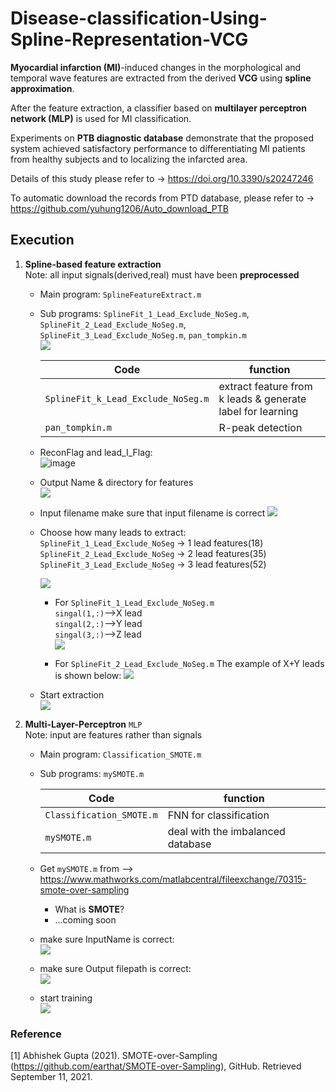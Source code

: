 # Disease-classification-Using-Spline-Representation-VCG  





**Myocardial infarction (MI)**-induced changes in the morphological and temporal wave features are extracted from the derived **VCG** using **spline approximation**.  

After the feature extraction, a classifier based on **multilayer perceptron network (MLP)** is used for MI classification.  

Experiments on **PTB diagnostic database** demonstrate that the proposed system achieved satisfactory performance to differentiating MI patients from healthy subjects and to localizing the infarcted area.  

Details of this study please refer to -> https://doi.org/10.3390/s20247246
  
To automatic download the records from PTD database,
  please refer to -> https://github.com/yuhung1206/Auto_download_PTB  
  
## Execution  

1. **Spline-based feature extraction**  
    Note: all input signals(derived,real) must have been **preprocessed**  
      
    - Main program: `SplineFeatureExtract.m`  
    - Sub programs: `SplineFit_1_Lead_Exclude_NoSeg.m`, `SplineFit_2_Lead_Exclude_NoSeg.m`, `SplineFit_3_Lead_Exclude_NoSeg.m`, `pan_tompkin.m`  
    ![](https://i.imgur.com/TJtLpc3.png)  
                
      |Code |function|
      |-----|--------|
      |`SplineFit_k_Lead_Exclude_NoSeg.m`|extract feature from k leads & generate label for learning |
      |`pan_tompkin.m`|R-peak detection      |
    
    
    - ReconFlag and lead_I_Flag:  
      ![image](https://user-images.githubusercontent.com/78803926/132938811-b585364c-f83e-4b1c-aca9-2d566fe5d6ef.png)
  
  
    - Output Name & directory for features  
      ![](https://i.imgur.com/VNY5v8I.png)
    - Input filename
    make sure that input filename is correct
    ![](https://i.imgur.com/YvygQyJ.png)

    - Choose how many leads to extract:  
      `SplineFit_1_Lead_Exclude_NoSeg` -> 1 lead features(18)  
      `SplineFit_2_Lead_Exclude_NoSeg` -> 2 lead features(35)
      `SplineFit_3_Lead_Exclude_NoSeg` -> 3 lead features(52)
          
        ![](https://i.imgur.com/nUn0MeP.png)
    
        - For `SplineFit_1_Lead_Exclude_NoSeg.m`  
          `singal(1,:)`-->X lead  
          `singal(2,:)`-->Y lead  
          `singal(3,:)`-->Z lead  
          ![](https://i.imgur.com/go6UP8R.png)
        
       - For `SplineFit_2_Lead_Exclude_NoSeg.m`
       The example of X+Y leads is shown below: 
        ![](https://i.imgur.com/gj8059A.png)
        
    - Start extraction  
      ![](https://i.imgur.com/v8Tf9jK.png)
 
 2. **Multi-Layer-Perceptron** `MLP`  
    Note: input are features rather than signals  
    
     - Main program: `Classification_SMOTE.m`
     - Sub programs: `mySMOTE.m`
    
        |Code |function|
        |-----|--------|
        |`Classification_SMOTE.m`|FNN for classification|
        |`mySMOTE.m`|deal with the imbalanced database|  
    
    - Get `mySMOTE.m` from --> https://www.mathworks.com/matlabcentral/fileexchange/70315-smote-over-sampling  
       - What is **SMOTE**?  
       - ...coming soon
    
    - make sure InputName is correct:   
      ![](https://i.imgur.com/80m5B9v.png)

    - make sure Output filepath is correct:  
      ![](https://i.imgur.com/K00bPin.png)
    
    - start training  
     ![](https://i.imgur.com/qk6hEZM.png)


### Reference
[1] Abhishek Gupta (2021). SMOTE-over-Sampling (https://github.com/earthat/SMOTE-over-Sampling), GitHub. Retrieved September 11, 2021.

  
